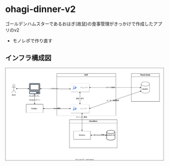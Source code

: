 # ohagi-dinner-v2

ゴールデンハムスターであるおはぎ(故鼠)の食事管理がきっかけで作成したアプリのv2

- モノレポで作り直す

## インフラ構成図

![OhagiDinnerV2](./low-price-web-server.drawio.svg)
